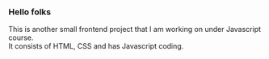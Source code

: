 <h3>Hello folks</h3>
This is another small frontend project that I am working on under Javascript course.<br/>
It consists of HTML, CSS and has Javascript coding.
